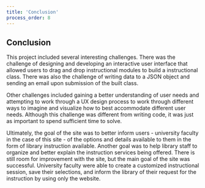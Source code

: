 ```yaml
---
title: 'Conclusion'
process_order: 8
---
```


## Conclusion

This project included several interesting challenges. There was the challenge of designing and developing an interactive user interface that allowed users to drag and drop instructional modules to build a instructional class. There was also the challenge of writing data to a JSON object and sending an email upon submission of the built class.

Other challenges included gaining a better understanding of user needs and attempting to work through a UX design process to work through different ways to imagine and visualize how to best accommodate different user needs. Although this challenge was different from writing code, it was just as important to spend sufficient time to solve.

Ultimately, the goal of the site was to better inform users - university faculty in the case of this site - of the options and details available to them in the form of library instruction available. Another goal was to help library staff to organize and better explain the instruction services being offered. There is still room for improvement with the site, but the main goal of the site was successful. University faculty were able to create a customized instructional session, save their selections, and inform the library of their request for the instruction by using only the website.
